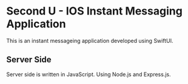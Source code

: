 # Second U - IOS Instant Messaging Application

This is an instant messageing application developed using SwiftUI. 

## Server Side

Server side is written in JavaScript. Using Node.js and Express.js. 